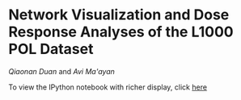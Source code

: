 # Network Visualization and Dose Response Analyses of the L1000 POL Dataset
_Qiaonan Duan_ and _Avi Ma'ayan_

To view the IPython notebook with richer display, click [here](http://nbviewer.jupyter.org/github/MaayanLab/L1000-POL/blob/master/L1000%20POL%20analysis.ipynb)

